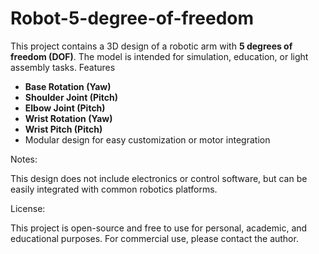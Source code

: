 # Robot-5-degree-of-freedom
This project contains a 3D design of a robotic arm with **5 degrees of freedom (DOF)**. The model is intended for simulation, education, or light assembly tasks.
 Features
- **Base Rotation (Yaw)**
- **Shoulder Joint (Pitch)**
- **Elbow Joint (Pitch)**
- **Wrist Rotation (Yaw)**
- **Wrist Pitch (Pitch)**
- Modular design for easy customization or motor integration

 Notes:
 
This design does not include electronics or control software, but can be easily integrated with common robotics platforms.

License:

This project is open-source and free to use for personal, academic, and educational purposes. For commercial use, please contact the author.
